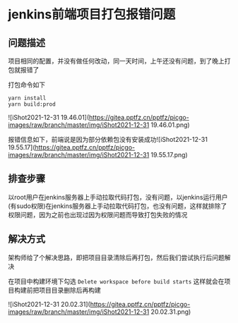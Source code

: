 # jenkins前端项目打包报错问题



## 问题描述

项目相同的配置，并没有做任何改动，同一天时间，上午还没有问题，到了晚上打包就报错了

打包命令如下

```shell
yarn install
yarn build:prod
```

![iShot2021-12-31 19.46.01](https://gitea.pptfz.cn/pptfz/picgo-images/raw/branch/master/img/iShot2021-12-31 19.46.01.png)



报错信息如下，前端说是因为部分依赖包没有安装成功![iShot2021-12-31 19.55.17](https://gitea.pptfz.cn/pptfz/picgo-images/raw/branch/master/img/iShot2021-12-31 19.55.17.png)



## 排查步骤

以root用户在jenkins服务器上手动拉取代码打包，没有问题，以jenkins运行用户(有sudo权限)在jenkins服务器上手动拉取代码打包，也没有问题，这样就排除了权限问题，因为之前也出现过因为权限问题而导致打包失败的情况



## 解决方式

架构师给了个解决思路，即把项目目录清除后再打包，然后我们尝试执行后问题解决

在项目中构建环境下勾选 `Delete workspace before build starts` 这样就会在项目构建前把项目目录删除后再构建

![iShot2021-12-31 20.02.31](https://gitea.pptfz.cn/pptfz/picgo-images/raw/branch/master/img/iShot2021-12-31 20.02.31.png)
